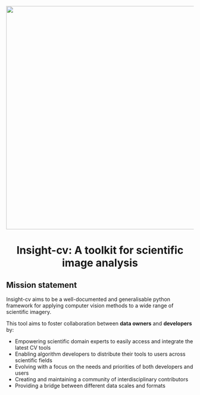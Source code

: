 <p align="center">
  <img src="https://i.imgur.com/vyXUpga.png" width="600">
   <b>
    <center> <h1>Insight-cv: A toolkit for scientific image analysis</h1> </center>
   </b>
</p>

## Mission statement 
Insight-cv aims to be a well-documented and generalisable python framework for applying computer vision methods to a wide range of scientific imagery.

This tool aims to foster collaboration between **data owners** and **developers** by:
* Empowering scientific domain experts to easily access and integrate the latest CV tools
* Enabling algorithm developers to distribute their tools to users across scientific fields
* Evolving with a focus on the needs and priorities of both developers and users
* Creating and maintaining a community of interdisciplinary contributors
* Providing a bridge between different data scales and formats
